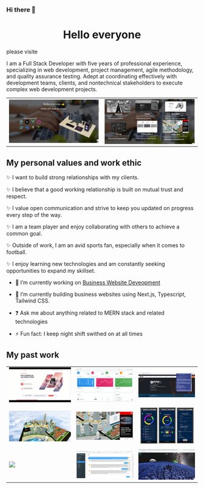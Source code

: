 ### Hi there 👋

<!--
**LucktoSky/LucktoSky** is a ✨ _special_ ✨ repository because its `README.md` (this file) appears on your GitHub profile.

Here are some ideas to get you started:

- 🔭 I’m currently working on ...
- 🌱 I’m currently learning ...
- 👯 I’m looking to collaborate on ...
- 🤔 I’m looking for help with ...
- 💬 Ask me about ...
- 📫 How to reach me: ...
- 😄 Pronouns: ...
- ⚡ Fun fact: ...
-->

<h1 style="text-align: center;">Hello everyone</h1>
please visite  <a style="" href=""></a>
<p>I am a Full Stack Developer with five years of professional experience, specializing in web development, project management, agile methodology, and quality assurance testing. Adept at coordinating effectively with development teams, clients, and nontechnical stakeholders to execute complex web development projects. </p>
<table>
    <tr>
        <td><img src="./public/1.png"/></td>
        <td><img src="./public/2.png"/></td>
    </tr>
</table>

## My personal values and work ethic
✨ I want to build strong relationships with my clients.

✨ I believe that a good working relationship is built on mutual trust and respect.

✨ I value open communication and strive to keep you updated on progress every step of the way.

✨ I am a team player and enjoy collaborating with others to achieve a common goal.

✨ Outside of work, I am an avid sports fan, especially when it comes to football.

✨ I enjoy learning new technologies and am constantly seeking opportunities to expand my skillset.

- 🔭 I’m currently working on [Business Website Deveopment](https://github.com/seniorcoder72)  
  
- 🌱 I’m currently building business websites using Next.js, Typescript, Tailwind CSS.  
  
- ❓ Ask me about anything related to MERN stack and related technologies  
  
- ⚡ Fun fact: I keep night shift swithed on at all times   
## My past work
<table>
    <tr>
        <td><img src="./public/7.gif"/></td>
        <td><img src="./public/5.png"/></td>
        <td><img src="./public/6.png"/></td>
    </tr>
    <tr>
        <td><img src="./public/4.png"/></td>
        <td><img src="./public/8.png"/></td>
        <td><img src="./public/9.png"/></td>
    </tr>
    <tr>
        <td><img src="./public/10.gif"/></td>
        <td><img src="./public/11.png"/></td>
        <td><img src="./public/12.png"/></td>
    </tr>
</table>